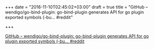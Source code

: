 +++
date = "2016-11-10T02:45:02+03:00"
draft = true
title = "GitHub – wendigo/go-bind-plugin: go-bind-plugin generates API for go plugin exported symbols (-bu…  #reddit"

+++

<p><a href="https://t.co/6RNMRn6LWv">GitHub – wendigo/go-bind-plugin: go-bind-plugin generates API for go plugin exported symbols (-bu…  #reddit</a></p>

